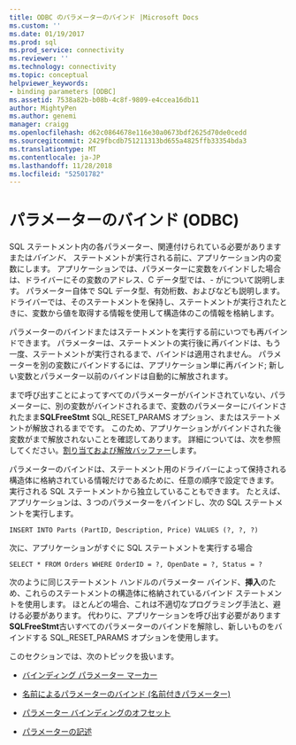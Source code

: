```yaml
---
title: ODBC のパラメーターのバインド |Microsoft Docs
ms.custom: ''
ms.date: 01/19/2017
ms.prod: sql
ms.prod_service: connectivity
ms.reviewer: ''
ms.technology: connectivity
ms.topic: conceptual
helpviewer_keywords:
- binding parameters [ODBC]
ms.assetid: 7538a82b-b08b-4c8f-9809-e4ccea16db11
author: MightyPen
ms.author: genemi
manager: craigg
ms.openlocfilehash: d62c0864678e116e30a0673bdf2625d70de0cedd
ms.sourcegitcommit: 2429fbcdb751211313bd655a4825ffb33354bda3
ms.translationtype: MT
ms.contentlocale: ja-JP
ms.lasthandoff: 11/28/2018
ms.locfileid: "52501782"
---
```

# <a name="binding-parameters-odbc"></a>パラメーターのバインド (ODBC)
SQL ステートメント内の各パラメーター、関連付けられている必要がありますまたは*バインド、* ステートメントが実行される前に、アプリケーション内の変数にします。 アプリケーションでは、パラメーターに変数をバインドした場合は、ドライバーにその変数のアドレス、C データ型では、- がについて説明します。 パラメーター自体で SQL データ型、有効桁数、およびなども説明します。 ドライバーでは、そのステートメントを保持し、ステートメントが実行されたときに、変数から値を取得する情報を使用して構造体のこの情報を格納します。  
  
 パラメーターのバインドまたはステートメントを実行する前にいつでも再バインドできます。 パラメーターは、ステートメントの実行後に再バインドは、もう一度、ステートメントが実行されるまで、バインドは適用されません。 パラメーターを別の変数にバインドするには、アプリケーション単に再バインド; 新しい変数とパラメーター以前のバインドは自動的に解放されます。  
  
 まで呼び出すことによってすべてのパラメーターがバインドされていない、パラメーターに、別の変数がバインドされるまで、変数のパラメーターにバインドされたまま**SQLFreeStmt** SQL_RESET_PARAMS オプション、またはステートメントが解放されるまでです。 このため、アプリケーションがバインドされた後変数がまで解放されないことを確認してあります。 詳細については、次を参照してください。[割り当ておよび解放バッファー](../../../odbc/reference/develop-app/allocating-and-freeing-buffers.md)します。  
  
 パラメーターのバインドは、ステートメント用のドライバーによって保持される構造体に格納されている情報だけであるために、任意の順序で設定できます。 実行される SQL ステートメントから独立していることもできます。 たとえば、アプリケーションは、3 つのパラメーターをバインドし、次の SQL ステートメントを実行します。  
  
```  
INSERT INTO Parts (PartID, Description, Price) VALUES (?, ?, ?)  
```  
  
 次に、アプリケーションがすぐに SQL ステートメントを実行する場合  
  
```  
SELECT * FROM Orders WHERE OrderID = ?, OpenDate = ?, Status = ?  
```  
  
 次のように同じステートメント ハンドルのパラメーター バインド、**挿入**のため、これらのステートメントの構造体に格納されているバインド ステートメントを使用します。 ほとんどの場合、これは不適切なプログラミング手法と、避ける必要があります。 代わりに、アプリケーションを呼び出す必要があります**SQLFreeStmt**古いすべてのパラメーターのバインドを解除し、新しいものをバインドする SQL_RESET_PARAMS オプションを使用します。  
  
 このセクションでは、次のトピックを扱います。  
  
-   [バインディング パラメーター マーカー](../../../odbc/reference/develop-app/binding-parameter-markers.md)  
  
-   [名前によるパラメーターのバインド (名前付きパラメーター)](../../../odbc/reference/develop-app/binding-parameters-by-name-named-parameters.md)  
  
-   [パラメーター バインディングのオフセット](../../../odbc/reference/develop-app/parameter-binding-offsets.md)  
  
-   [パラメーターの記述](../../../odbc/reference/develop-app/describing-parameters.md)
